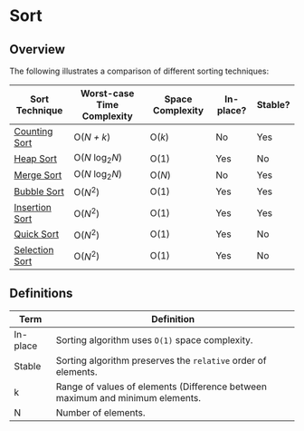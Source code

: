 # Sort

## Overview
The following illustrates a comparison of different sorting techniques:

| Sort Technique                                                                            | Worst-case Time Complexity | Space Complexity | In-place? | Stable? |
|-------------------------------------------------------------------------------------------|----------------------------|------------------|-----------|---------|
| [Counting Sort](https://github.com/shumarb/learning/blob/main/readmes/counting-sort.md)   | O(_N + k_)                 | O(_k_)           | No        | Yes     |
| [Heap Sort](https://github.com/shumarb/learning/blob/main/readmes/heap-sort.md)           | O(_N_ log<sub>2</sub>_N_)  | O(1)             | Yes       | No      |
| [Merge Sort](https://github.com/shumarb/learning/blob/main/readmes/merge-sort.md)         | O(_N_ log<sub>2</sub>_N_)  | O(_N_)           | No        | Yes     |
| [Bubble Sort](https://github.com/shumarb/learning/blob/main/readmes/bubble-sort.md)       | O($N^2$)                   | O(1)             | Yes       | Yes     |
| [Insertion Sort](https://github.com/shumarb/learning/blob/main/readmes/insertion-sort.md) | O($N^2$)                   | O(1)             | Yes       | Yes     |
| [Quick Sort](https://github.com/shumarb/learning/blob/main/readmes/quick-sort.md)         | O($N^2$)                   | O(1)             | Yes       | No      |
| [Selection Sort](https://github.com/shumarb/learning/blob/main/readmes/selection-sort.md) | O($N^2$)                   | O(1)             | Yes       | No      |

## Definitions
| Term     | Definition                                                                    |
|----------|-------------------------------------------------------------------------------|
| In-place | Sorting algorithm uses `O(1)` space complexity.                               |
| Stable   | Sorting algorithm preserves the `relative` order of elements.                 |
| k        | Range of values of elements (Difference between maximum and minimum elements. |
| N        | Number of elements.                                                           |
